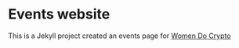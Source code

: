 # Events website

This is a Jekyll project created an events page for [Women Do Crypto](https://womendocrypto.net/)

